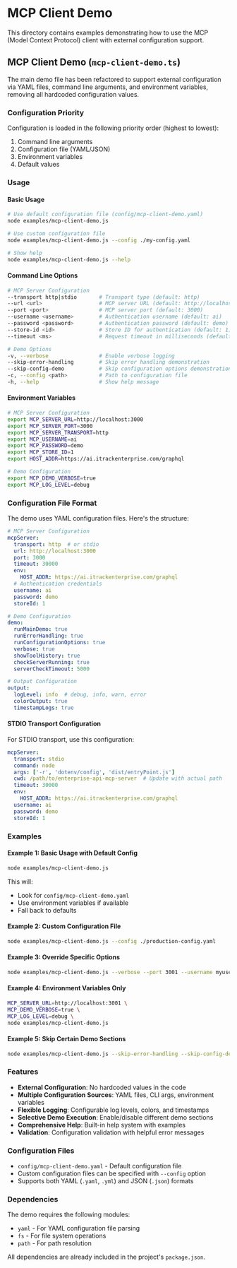 # MCP Client Demo

This directory contains examples demonstrating how to use the MCP (Model Context Protocol) client with external configuration support.

## MCP Client Demo (`mcp-client-demo.ts`)

The main demo file has been refactored to support external configuration via YAML files, command line arguments, and environment variables, removing all hardcoded configuration values.

### Configuration Priority

Configuration is loaded in the following priority order (highest to lowest):
1. Command line arguments
2. Configuration file (YAML/JSON)
3. Environment variables
4. Default values

### Usage

#### Basic Usage

```bash
# Use default configuration file (config/mcp-client-demo.yaml)
node examples/mcp-client-demo.js

# Use custom configuration file
node examples/mcp-client-demo.js --config ./my-config.yaml

# Show help
node examples/mcp-client-demo.js --help
```

#### Command Line Options

```bash
# MCP Server Configuration
--transport http|stdio       # Transport type (default: http)
--url <url>                  # MCP server URL (default: http://localhost:3000)
--port <port>                # MCP server port (default: 3000)
--username <username>        # Authentication username (default: ai)
--password <password>        # Authentication password (default: demo)
--store-id <id>              # Store ID for authentication (default: 1)
--timeout <ms>               # Request timeout in milliseconds (default: 30000)

# Demo Options
-v, --verbose                # Enable verbose logging
--skip-error-handling        # Skip error handling demonstration
--skip-config-demo           # Skip configuration options demonstration
-c, --config <path>          # Path to configuration file
-h, --help                   # Show help message
```

#### Environment Variables

```bash
# MCP Server Configuration
export MCP_SERVER_URL=http://localhost:3000
export MCP_SERVER_PORT=3000
export MCP_SERVER_TRANSPORT=http
export MCP_USERNAME=ai
export MCP_PASSWORD=demo
export MCP_STORE_ID=1
export HOST_ADDR=https://ai.itrackenterprise.com/graphql

# Demo Configuration
export MCP_DEMO_VERBOSE=true
export MCP_LOG_LEVEL=debug
```

### Configuration File Format

The demo uses YAML configuration files. Here's the structure:

```yaml
# MCP Server Configuration
mcpServer:
  transport: http  # or stdio
  url: http://localhost:3000
  port: 3000
  timeout: 30000
  env:
    HOST_ADDR: https://ai.itrackenterprise.com/graphql
  # Authentication credentials
  username: ai
  password: demo
  storeId: 1

# Demo Configuration
demo:
  runMainDemo: true
  runErrorHandling: true
  runConfigurationOptions: true
  verbose: true
  showToolHistory: true
  checkServerRunning: true
  serverCheckTimeout: 5000

# Output Configuration
output:
  logLevel: info  # debug, info, warn, error
  colorOutput: true
  timestampLogs: true
```

#### STDIO Transport Configuration

For STDIO transport, use this configuration:

```yaml
mcpServer:
  transport: stdio
  command: node
  args: ['-r', 'dotenv/config', 'dist/entryPoint.js']
  cwd: /path/to/enterprise-api-mcp-server  # Update with actual path
  timeout: 30000
  env:
    HOST_ADDR: https://ai.itrackenterprise.com/graphql
  username: ai
  password: demo
  storeId: 1
```

### Examples

#### Example 1: Basic Usage with Default Config

```bash
node examples/mcp-client-demo.js
```

This will:
- Look for `config/mcp-client-demo.yaml`
- Use environment variables if available
- Fall back to defaults

#### Example 2: Custom Configuration File

```bash
node examples/mcp-client-demo.js --config ./production-config.yaml
```

#### Example 3: Override Specific Options

```bash
node examples/mcp-client-demo.js --verbose --port 3001 --username myuser
```

#### Example 4: Environment Variables Only

```bash
MCP_SERVER_URL=http://localhost:3001 \
MCP_DEMO_VERBOSE=true \
MCP_LOG_LEVEL=debug \
node examples/mcp-client-demo.js
```

#### Example 5: Skip Certain Demo Sections

```bash
node examples/mcp-client-demo.js --skip-error-handling --skip-config-demo
```

### Features

- **External Configuration**: No hardcoded values in the code
- **Multiple Configuration Sources**: YAML files, CLI args, environment variables
- **Flexible Logging**: Configurable log levels, colors, and timestamps
- **Selective Demo Execution**: Enable/disable different demo sections
- **Comprehensive Help**: Built-in help system with examples
- **Validation**: Configuration validation with helpful error messages

### Configuration Files

- `config/mcp-client-demo.yaml` - Default configuration file
- Custom configuration files can be specified with `--config` option
- Supports both YAML (`.yaml`, `.yml`) and JSON (`.json`) formats

### Dependencies

The demo requires the following modules:
- `yaml` - For YAML configuration file parsing
- `fs` - For file system operations
- `path` - For path resolution

All dependencies are already included in the project's `package.json`.
